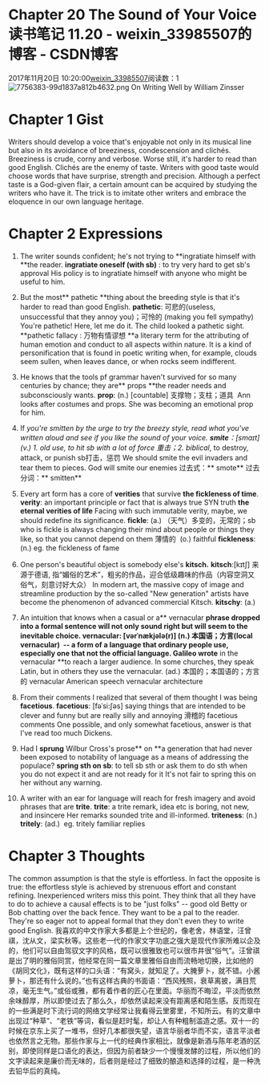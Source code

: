 # Chapter 20 The Sound of Your Voice 读书笔记 11.20 - weixin_33985507的博客 - CSDN博客
2017年11月20日 10:20:00[weixin_33985507](https://me.csdn.net/weixin_33985507)阅读数：1
![7756383-99d1837a812b4632.png](https://upload-images.jianshu.io/upload_images/7756383-99d1837a812b4632.png)
On Writing Well by William Zinsser
# Chapter 1 Gist
Writers should develop a voice that's enjoyable not only in its musical line but also in its avoidance of breeziness, condescension and clichés. Breeziness is crude, corny and verbose. Worse still, it's harder to read than good English. Clichés are the enemy of taste. Writers with good taste would choose words that have surprise, strength and precision. Although a perfect taste is a God-given flair, a certain amount can be acquired by studying the writers who have it. The trick is to imitate other writers and embrace the eloquence in our own language heritage.
# Chapter 2 Expressions
> 
1. The writer sounds confident; he's not trying to **ingratiate himself with **the reader.
**ingratiate oneself (with sb)** : to try very hard to get sb's approval
His policy is to ingratiate himself with anyone who might be useful to him.
> 
2. But the most** pathetic **thing about the breeding style is that it's harder to read than good English.
**pathetic**: 可悲的(useless, unsuccessful that they annoy you)；可怜的 (making you fell sympathy)
You're pathetic! Here, let me do it.
The child looked a pathetic sight.
**pathetic fallacy : 万物有情谬想 **a literary term for the attributing of human emotion and conduct to all aspects within nature. It is a kind of personification that is found in poetic writing when, for example, clouds seem sullen, when leaves dance, or when rocks seem indifferent.
> 
3. He knows that the tools pf grammar haven't survived for so many centuries by chance; they are** props **the reader needs and subconsciously wants.
**prop**: (n.) [countable] 支撑物；支柱；道具 
Ann looks after costumes and props.
She was becoming an emotional prop for him.
> 
4. If **you're smitten by **the urge to try the breezy style, read what you've written aloud and see if you like the sound of your voice.
**smite**：[smaɪt] (v.) 1.* old use*, to hit sb with a lot of force 重击；2.* biblical*, to destroy, attack, or punish sb打击，惩罚
We should smite the evil invaders and tear them to pieces.
God will smite our enemies
过去式：** smote**
过去分词：** smitten**
> 
5. Every art form has a core of **verities** that survive **the fickleness of time**.
**verity**: an important principle or fact that is always true SYN truth
**the eternal verities of life**
Facing with such immutable verity, maybe, we should redefine its significance.
**fickle**: (a.) （天气）多变的，无常的；sb who is fickle is always changing their mind about people or things they like, so that you cannot depend on them 薄情的  (o.) faithful
**fickleness**: (n.) eg. the fickleness of fame
> 
6. One person's beautiful object is somebody else's **kitsch.**
**kitsch**:[kɪtʃ] 来源于德语, 指“媚俗的艺术”，粗劣的作品，迎合低级趣味的作品（内容空洞又俗气，刻意讨好大众）
In modern art, the massive copy of image and streamline production by the so-called "New generation" artists have become the phenomenon of advanced commercial Kitsch.
**kitschy**: (a.)
> 
7. An intuition that knows when a casual or a** vernacular **phrase dropped into a formal sentence will not only sound right but will seem to the inevitable choice.
**vernacular**: [vərˈnækjələ(r)] (n.) 本国语；方言(**local vernacular**)  -- a form of a language that ordinary people use, especially one that not the official language.
Galileo wrote** in the vernacular **to reach a larger audience.
In some churches, they speak Latin, but in others they use the vernacular.
(ad.) 本国的；本国语的；方言的
vernacular American speech
vernacular architecture
> 
8. From their comments I realized that several of them thought I was being **facetious**.
**facetious**: [fəˈsi:ʃəs] saying things that are intended to be clever and funny but are really silly and annoying 滑稽的
facetious comments
One possible, and only somewhat facetious, answer is that I've read too much Dickens.
> 
9. Had I **sprung** Wilbur Cross's prose** on **a generation that had never been exposed to notability of language as a means of addressing the populace?
**spring sth on sb**: to tell sb sth or ask them to do sth when you do not expect it and are not ready for it
It's not fair to spring this on her without any warning.
> 
10. A writer with an ear for language will reach for fresh imagery and avoid phrases that are **trite**.
**trite**: a trite remark, idea etc is boring, not new, and insincere
Her remarks sounded trite and ill-informed.
**triteness**: (n.)
**tritely**: (ad.)  eg. tritely familiar replies
# Chapter 3 Thoughts
> 
The common assumption is that the style is effortless. In fact the opposite is true: the effortless style is achieved by strenuous effort and constant refining.
Inexperienced writers miss this point. They think that all they have to do to achieve a causal effects is to be "just folks" -- good old Betty or Bob chatting over the back fence. They want to be a pal to the reader. They're so eager not to appeal formal that they don't even they to write good English.
我喜欢的中文作家大多都是上个世纪的，像老舍，林语堂，汪曾祺，沈从文，梁实秋等。这些老一代的作家文字功底之强大是现代作家所难以企及的，他们可以自由驾驭文字的风格，既可以很雅致也可以很市井很“俗气”。汪曾祺是出了明的雅俗同赏，他经常在同一篇文章里雅俗自由而流畅地切换，比如他的《胡同文化》，既有这样的口头语：“有窝头，就知足了。大腌萝卜，就不错。小酱萝卜，那还有什么说的。”也有这样古典的书面语：“西风残照，衰草离披，满目荒凉，毫无生气。”或俗或雅，都有着作者的匠心在里面。华丽而不晦涩，平淡而依然余味醇厚，所以即使过去了那么久，却依然读起来没有距离感和陌生感。反而现在的一些满是时下流行词的网络文学经常让我看得云里雾里，不知所云。有的文章中出现过“种草”、“老铁”等词，看似是赶时髦，却让人有种粗制滥造之感。双十一的时候在京东上买了一堆书，但好几本都很失望，语言华丽者华而不实，语言平淡者也依然言之无物。那些作家与上一代的经典作家相比，就像是新酒与陈年老酒的区别，即使同样是口语化的表达，但因为前者缺少一个慢慢发酵的过程，所以他们的文字读起来是廉价而无味的，后者则是经过了细致的酿造和选择的过程，是一种洗去铅华后的真纯。
